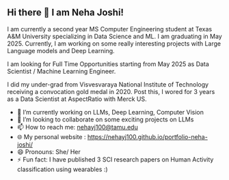 ## Hi there 👋 I am Neha Joshi!

I am currently a second year MS Computer Engineering student at Texas A&M University specializing in Data Science and ML. 
I am graduating in May 2025.
Currently, I am working on some really interesting projects with Large Language models and Deep Learning.

I am looking for Full Time Opportunities starting from May 2025 as Data Scientist / Machine Learning Engineer.

I did my under-grad from Visvesvaraya National Institute of Technology receiving a convocation gold medal in 2020.
Post this, I wored for 3 years as a Data Scientist at AspectRatio with Merck US.

- 🔭 I’m currently working on LLMs, Deep Learning, Computer Vision
- 👯 I’m looking to collaborate on some exciting projects on LLMs
- 📫 How to reach me: nehayj100@tamu.edu
- 🌐 My personal website : https://nehayj100.github.io/portfolio-neha-joshi/
- 😄 Pronouns: She/ Her
- ⚡ Fun fact: I have published 3 SCI research papers on Human Activity classification using wearables :)


